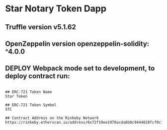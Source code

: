 # Star Notary Token Dapp

## Truffle version v5.1.62

## OpenZeppelin version openzeppelin-solidity: ^4.0.0

## DEPLOY Webpack mode set to development, to deploy contract run:

```truffle(develop)> migrate --reset --network development

## ERC-721 Token Name
Star Token

## ERC-721 Token Symbol
STC

## Contract Address on the Rinkeby Network
https://rinkeby.etherscan.io/address/0x72f19ee1978acda6b0c9444028fcf0c1c04b6263
```
